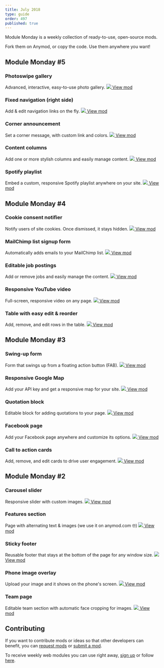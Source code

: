 ```yaml
---
title: July 2018
type: guide
order: 497
published: true
---
```


Module Monday is a weekly collection of ready-to-use, open-source mods.

Fork them on Anymod, or copy the code. Use them anywhere you want!

## Module Monday #5

### Photoswipe gallery
Advanced, interactive, easy-to-use photo gallery.
<a href="https://anymod.com/mod/andkk?h1=48&h2=48&v=20">
  <img src="https://res.cloudinary.com/component/image/upload/v1532122031/photoswipe_mpmobd.gif"/>
</a>
<a class="button" href="https://anymod.com/mod/andkk?h1=48&h2=48&v=20">View mod</a>

### Fixed navigation (right side)
Add & edit navigation links on the fly.
<a href="https://anymod.com/mod/lromo?v=20">
  <img src="https://res.cloudinary.com/component/image/upload/v1532123748/sidenav_ahqm8f.png"/>
</a>
<a class="button" href="https://anymod.com/mod/lromo?v=20">View mod</a>

### Corner announcement
Set a corner message, with custom link and colors.
<a href="https://anymod.com/mod/dboaa?h1=50&h2=100&v=20">
  <img src="https://res.cloudinary.com/component/image/upload/v1532122020/corner-ribbon_cozyoa.png"/>
</a>
<a class="button" href="https://anymod.com/mod/dboaa?h1=50&h2=100&v=20">View mod</a>

### Content columns
Add one or more stylish columns and easily manage content.
<a href="https://anymod.com/mod/modbl?v=20">
  <img src="https://res.cloudinary.com/component/image/upload/v1532122024/content-columns_xgurzd.png"/>
</a>
<a class="button" href="https://anymod.com/mod/modbl?v=20">View mod</a>

### Spotify playlist
Embed a custom, responsive Spotify playlist anywhere on your site.
<a href="https://anymod.com/mod/nmlda?v=20">
  <img src="https://res.cloudinary.com/component/image/upload/v1532122020/spotify_kfkhnh.png"/>
</a>
<a class="button" href="https://anymod.com/mod/nmlda?v=20">View mod</a>

## Module Monday #4

### Cookie consent notifier
Notify users of site cookies. Once dismissed, it stays hidden.
<a href="https://anymod.com/mod/anddn?v=20">
  <img src="https://res.cloudinary.com/component/image/upload/v1531358306/cookie_vjk7tk.gif"/>
</a>
<a class="button" href="https://anymod.com/mod/anddn?v=20">View mod</a>

### MailChimp list signup form
Automatically adds emails to your MailChimp list.
<a href="https://anymod.com/mod/rdllk?v=20">
  <img src="https://res.cloudinary.com/component/image/upload/v1531358306/mailchimp-signup_phobz1.png"/>
</a>
<a class="button" href="https://anymod.com/mod/rdllk?v=20">View mod</a>

### Editable job postings
Add or remove jobs and easily manage the content.
<a href="https://anymod.com/mod/onmmk?v=20">
  <img src="https://res.cloudinary.com/component/image/upload/v1531358306/job-posting_c5jsep.png"/>
</a>
<a class="button" href="https://anymod.com/mod/onmmk?v=20">View mod</a>

### Responsive YouTube video
Full-screen, responsive video on any page.
<a href="https://anymod.com/mod/mordb?v=20">
  <img src="https://res.cloudinary.com/component/image/upload/v1531358307/youtube_l3iqku.png"/>
</a>
<a class="button" href="https://anymod.com/mod/mordb?v=20">View mod</a>

### Table with easy edit & reorder
Add, remove, and edit rows in the table.
<a href="https://anymod.com/mod/dbnnm?v=20">
  <img src="https://res.cloudinary.com/component/image/upload/v1531358306/table_jd5ssu.png"/>
</a>
<a class="button" href="https://anymod.com/mod/dbnnm?v=20">View mod</a>

## Module Monday #3

### Swing-up form
Form that swings up from a floating action button (FAB).
<a href="https://anymod.com/mod/rdokl?v=20">
  <img src="https://res.cloudinary.com/component/image/upload/v1531154005/form_o6gpp4.gif" style="max-width: 400px;"/>
</a>
<a class="button" href="https://anymod.com/mod/rdokl?v=20">View mod</a>

### Responsive Google Map
Add your API key and get a responsive map for your site.
<a href="https://anymod.com/mod/moamb?v=20">
  <img src="https://res.cloudinary.com/component/image/upload/v1531154005/map_bwlxo1.png"/>
</a>
<a class="button" href="https://anymod.com/mod/moamb?v=20">View mod</a>

### Quotation block
Editable block for adding quotations to your page.
<a href="https://anymod.com/mod/anrlm?v=20">
  <img src="https://res.cloudinary.com/component/image/upload/v1531154004/quotation_m9fhs3.png"/>
</a>
<a class="button" href="https://anymod.com/mod/anrlm?v=20">View mod</a>

### Facebook page
Add your Facebook page anywhere and customize its options.
<a href="https://anymod.com/mod/dbdob?v=20">
  <img src="https://res.cloudinary.com/component/image/upload/v1531154005/facebook_vsz8jt.png"/>
</a>
<a class="button" href="https://anymod.com/mod/dbdob?v=20">View mod</a>

### Call to action cards
Add, remove, and edit cards to drive user engagement.
<a href="https://anymod.com/mod/moadk?v=20">
  <img src="https://res.cloudinary.com/component/image/upload/v1531154005/call-to-action_vaneml.png"/>
</a>
<a class="button" href="https://anymod.com/mod/moadk?v=20">View mod</a>

## Module Monday #2

### Carousel slider
Responsive slider with custom images.
<a href="https://anymod.com/mod/dbdkb?v=20">
  <img src="https://res.cloudinary.com/component/image/upload/v1530209769/slider_gspret.gif"/>
</a>
<a class="button" href="https://anymod.com/mod/dbdkb?v=20">View mod</a>

### Features section
Page with alternating text & images (we use it on anymod.com 🤓)
<a href="https://anymod.com/mod/rdoll?v=20">
  <img src="https://res.cloudinary.com/component/image/upload/v1530209760/feature_c2ehuy.png"/>
</a>
<a class="button" href="https://anymod.com/mod/rdoll?v=20">View mod</a>

### Sticky footer
Reusable footer that stays at the bottom of the page for any window size.
<a href="https://anymod.com/mod/ondrb?v=20">
  <img src="https://res.cloudinary.com/component/image/upload/v1530209760/footer_uqioxn.png"/>
</a>
<a class="button" href="https://anymod.com/mod/ondrb?v=20">View mod</a>

### Phone image overlay
Upload your image and it shows on the phone's screen.
<a href="https://anymod.com/mod/rdoal?v=20">
  <img src="https://res.cloudinary.com/component/image/upload/v1530209760/phone_overlay_es4ezp.png"/>
</a>
<a class="button" href="https://anymod.com/mod/rdoal?v=20">View mod</a>

### Team page
Editable team section with automatic face cropping for images.
<a href="https://anymod.com/mod/moalk?v=20">
  <img src="https://res.cloudinary.com/component/image/upload/v1530209760/team_page_ij8ypx.png"/>
</a>
<a class="button" href="https://anymod.com/mod/moalk?v=20">View mod</a>

## Contributing
If you want to contribute mods or ideas so that other developers can benefit, you can [request mods](https://guide.anymod.com/v1/community/requests.html) or [submit a mod](https://guide.anymod.com/v1/community/contributing.html).

To receive weekly web modules you can use right away, [sign up](https://anymod.com) or follow [here](https://medium.com/anymod).